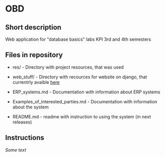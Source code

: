 # OBD

## Short description 

Web application for "database basics" labs KPI 3rd and 4th semesters


## Files in repository

- res/ - Directory with project resources, that was used

- web_stuff/ - Directory with recources for website on django, that currentrly avaible [here](https://database-basics.herokuapp.com/ "Click")

- ERP_systems.md - Documentation with information about ERP systems

- Examples_of_interested_parties.md - Documentation with information about the system

- README.md - readme with instruction to using the system (in next releases)

## Instructions

*Some text*
